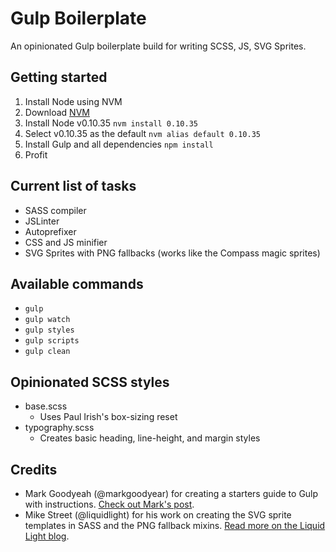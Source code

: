 # Gulp Boilerplate
An opinionated Gulp boilerplate build for writing SCSS, JS, SVG Sprites.

## Getting started

1. Install Node using NVM
  1. Download [NVM](https://github.com/creationix/nvm)
  2. Install Node v0.10.35 `nvm install 0.10.35`
  3. Select v0.10.35 as the default `nvm alias default 0.10.35`
2. Install Gulp and all dependencies `npm install`
3. Profit

## Current list of tasks

- SASS compiler
- JSLinter
- Autoprefixer
- CSS and JS minifier
- SVG Sprites with PNG fallbacks (works like the Compass magic sprites)

## Available commands

- `gulp`
- `gulp watch`
- `gulp styles`
- `gulp scripts`
- `gulp clean`

## Opinionated SCSS styles

  - base.scss
    - Uses Paul Irish's box-sizing reset
  - typography.scss
    - Creates basic heading, line-height, and margin styles

## Credits
- Mark Goodyeah (@markgoodyear) for creating a starters guide to Gulp with instructions. [Check out Mark's post](http://markgoodyear.com/2014/01/getting-started-with-gulp/).
- Mike Street (@liquidlight) for his work on creating the SVG sprite templates in SASS and the PNG fallback mixins. [Read more on the Liquid Light blog](https://www.liquidlight.co.uk/blog/article/creating-svg-sprites-using-gulp-and-sass/).

